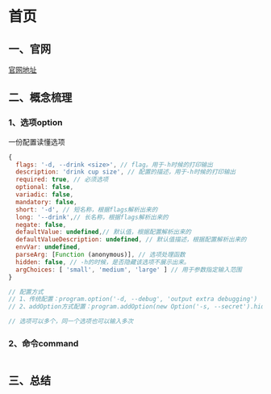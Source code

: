 # 首页

## 一、官网
[官网地址](https://github.com/tj/commander.js/blob/HEAD/Readme_zh-CN.md)
  
## 二、概念梳理

### 1、选项option
一份配置读懂选项
```js
{
  flags: '-d, --drink <size>', // flag。用于-h时候的打印输出
  description: 'drink cup size', // 配置的描述，用于-h时候的打印输出
  required: true, // 必须选项
  optional: false,
  variadic: false,
  mandatory: false,
  short: '-d', // 短名称，根据flags解析出来的
  long: '--drink',// 长名称，根据flags解析出来的
  negate: false,
  defaultValue: undefined,// 默认值，根据配置解析出来的
  defaultValueDescription: undefined, // 默认值描述，根据配置解析出来的
  envVar: undefined,
  parseArg: [Function (anonymous)], // 选项处理函数
  hidden: false, // -h的时候，是否隐藏该选项不展示出来。
  argChoices: [ 'small', 'medium', 'large' ] // 用于参数指定输入范围
}

// 配置方式
// 1、传统配置：program.option('-d, --debug', 'output extra debugging')
// 2、addOption方式配置：program.addOption(new Option('-s, --secret').hideHelp())

// 选项可以多个，同一个选项也可以输入多次
```

### 2、命令command
```js

```


## 三、总结